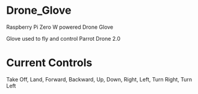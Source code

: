 # Drone_Glove
Raspberry Pi Zero W powered Drone Glove

Glove used to fly and control Parrot Drone 2.0

# Current Controls

Take Off, Land, Forward, Backward, Up, Down, Right, Left, Turn Right, Turn Left
